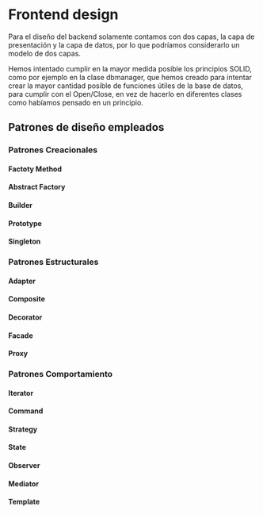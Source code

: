 # Frontend design
Para el diseño del backend solamente contamos con dos capas, la capa de presentación y la capa de datos, por lo que podríamos considerarlo un modelo de dos capas.

Hemos intentado cumplir en la mayor medida posible los principios SOLID, como por ejemplo en la clase dbmanager, que hemos creado para intentar crear la mayor cantidad posible de funciones útiles de la base de datos, para cumplir con el Open/Close, en vez de hacerlo en diferentes clases como habíamos pensado en un principio.

## Patrones de diseño empleados

### Patrones Creacionales
#### Factoty Method
#### Abstract Factory
#### Builder
#### Prototype
#### Singleton

### Patrones Estructurales
#### Adapter
#### Composite
#### Decorator
#### Facade
#### Proxy

### Patrones Comportamiento
#### Iterator
#### Command
#### Strategy
#### State
#### Observer
#### Mediator
#### Template
